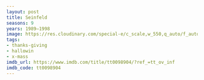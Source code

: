 ```yaml
---
layout: post
title: Seinfeld
seasons: 9
years: 1989–1998
image: https://res.cloudinary.com/special-e/c_scale,w_550,q_auto/f_auto/Series%20posters/Seinfeld.png
tags:
- thanks-giving
- hallowin
- x-mass
imdb_url: https://www.imdb.com/title/tt0098904/?ref_=tt_ov_inf
imdb_code: tt0098904
---
```

